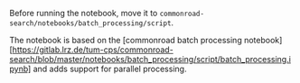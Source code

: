 Before running the notebook, move it to `commonroad-search/notebooks/batch_processing/script`. 

The notebook is based on the [commonroad batch processing notebook][https://gitlab.lrz.de/tum-cps/commonroad-search/blob/master/notebooks/batch_processing/script/batch_processing.ipynb] and adds support for parallel processing.
